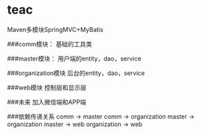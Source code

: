 # teac
Maven多模块SpringMVC+MyBatis

###comm模块：
基础的工具类

###master模块：
用户端的entity，dao，service

###organization模块
后台的entity，dao，service

###web模块
控制层和显示层

###未来
加入微信端和APP端

###依赖传递关系
comm -> master
comm -> organization
master -> organization
master -> web
organization -> web
